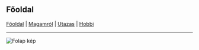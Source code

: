 ## Főoldal


[Főoldal](http://mcsakanyi.github.io) | [Magamról](https://mcsakanyi.github.io/<mcsakanyi.github.io>magamrol.md) | [Utazas](http://google.com) | [Hobbi](http://google.com)
<hr>

![Folap kép](https://tankshop.hu/wp-content/uploads/2018/07/tankcsapda-logo-footer.jpg)


